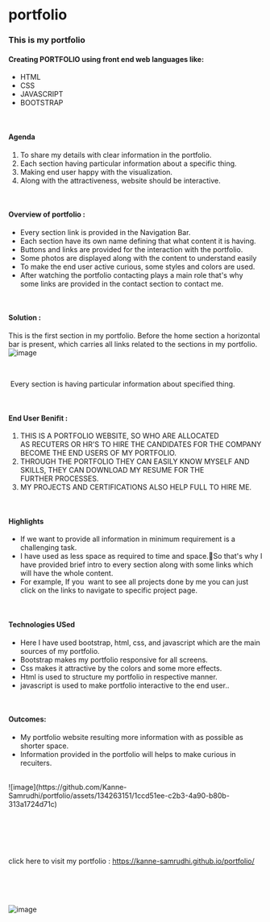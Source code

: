 # portfolio

### This is my portfolio 

#### Creating PORTFOLIO using front end web languages like:
* HTML
* CSS
* JAVASCRIPT
* BOOTSTRAP


<br>

#### Agenda

1. To share my details with clear information in the portfolio.
2. Each section having particular information about a specific thing.
3. Making end user happy with the visualization.
4. Along with the attractiveness, website should be interactive.


<br>



#### Overview of portfolio :

* Every section link is provided in the Navigation Bar.
* Each section have its own name defining that what content it is having.
* Buttons and links are provided for the interaction with the portfolio.
* Some photos are displayed along with the content to understand easily
* To make the end user active curious, some styles and colors are used.
* After watching the portfolio contacting plays a main role that's why some links are provided in the contact section to contact me.

<br>

#### Solution :


This is the first section in my portfolio.
Before the home section a horizontal bar is present, which carries all links related to the sections in my portfolio. <br>
![image](https://github.com/Kanne-Samrudhi/portfolio/assets/134263151/10b72a27-1f36-4de9-bc6a-f24d78afd34a)


<br>


 Every section is having particular information about specified thing.

<br>

#### End User Benifit :


1. THIS IS A PORTFOLIO WEBSITE, SO WHO ARE ALLOCATED AS RECUTERS OR HR'S TO HIRE THE CANDIDATES FOR THE COMPANY BECOME THE END USERS OF MY PORTFOLIO.
2. THROUGH THE PORTFOLIO THEY CAN EASILY KNOW MYSELF AND SKILLS, THEY CAN DOWNLOAD MY RESUME FOR THE FURTHER PROCESSES.
3. MY PROJECTS AND CERTIFICATIONS ALSO HELP FULL TO HIRE ME.


<br>



#### Highlights
 


* If we want to provide all information in minimum requirement is a challenging task. 
* I have used as less space as required to time and space.So that's why I have provided brief intro to every section along with some links which will have the whole content.
* For example, If you  want to see all projects done by me you can just click on the links to navigate to specific project page.


<br>



#### Technologies USed


*  Here I have used bootstrap, html, css, and javascript which are the main sources of my portfolio.
* Bootstrap makes my portfolio responsive for all screens.
* Css makes it attractive by the colors and some more effects.
* Html is used to structure my portfolio in respective manner.
* javascript is used to make portfolio interactive to the end user..



<br>


#### Outcomes:

* My portfolio website resulting more information with as possible as shorter space. 
* Information provided in the portfolio will helps to make curious in recuiters.
<br>
![image](https://github.com/Kanne-Samrudhi/portfolio/assets/134263151/1ccd51ee-c2b3-4a90-b80b-313a1724d71c)


<br>












<br><br><br><br>













click here to visit my portfolio : https://kanne-samrudhi.github.io/portfolio/









<br><br><br>













![image](https://github.com/Kanne-Samrudhi/portfolio/assets/134263151/4aba98be-cc73-402f-a328-e750714e416b)

